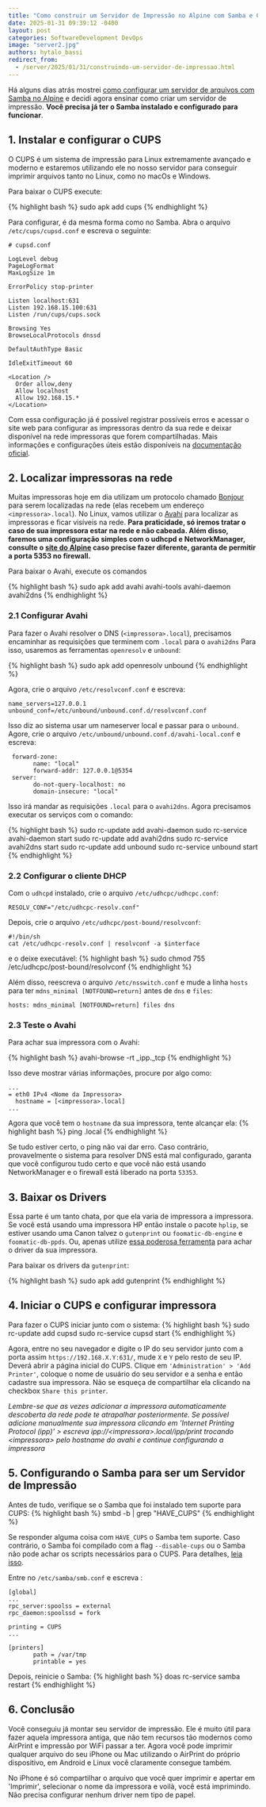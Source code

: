 ```yaml
---
title: "Como construir um Servidor de Impressão no Alpine com Samba e Cups"
date: 2025-01-31 09:39:12 -0400
layout: post
categories: SoftwareDevelopment DevOps
image: "server2.jpg"
authors: hytalo_bassi
redirect_from:
  - /server/2025/01/31/construindo-um-servidor-de-impressao.html
---
```


Há alguns dias atrás mostrei [como configurar um servidor de arquivos com Samba no Alpine](/server/2025/01/29/construindo-um-servidor-de-arquivos.html) e decidi agora ensinar como criar um servidor de impressão. **Você precisa já ter o Samba instalado e configurado para funcionar**.

## 1. Instalar e configurar o CUPS

O CUPS é um sistema de impressão para Linux extremamente avançado e moderno e estaremos utilizando ele no nosso servidor para conseguir imprimir arquivos tanto no Linux, como no macOs e Windows.

Para baixar o CUPS execute:

{% highlight bash %}
sudo apk add cups
{% endhighlight %}

Para configurar, é da mesma forma como no Samba. Abra o arquivo `/etc/cups/cupsd.conf` e escreva o seguinte:
```
# cupsd.conf

LogLevel debug
PageLogFormat
MaxLogSize 1m

ErrorPolicy stop-printer

Listen localhost:631
Listen 192.168.15.100:631
Listen /run/cups/cups.sock

Browsing Yes
BrowseLocalProtocols dnssd

DefaultAuthType Basic

IdleExitTimeout 60

<Location />
  Order allow,deny
  Allow localhost
  Allow 192.168.15.*
</Location>
```

Com essa configuração já é possível registrar possíveis erros e acessar o site web para configurar as impressoras dentro
da sua rede e deixar disponível na rede impressoras que forem compartilhadas. Mais informações e configurações úteis estão disponíveis na [documentação oficial](https://www.cups.org/doc/man-cupsd.conf.html).

## 2. Localizar impressoras na rede


Muitas impressoras hoje em dia utilizam um protocolo chamado [Bonjour](https://developer.apple.com/bonjour/) para serem localizadas na rede (elas recebem um endereço `<impressora>.local`). No Linux, vamos utilizar o [Avahi](https://avahi.org/) para localizar as impressoras e ficar visíveis na rede. **Para praticidade, só iremos tratar o caso de sua impressora estar na rede e não cabeada. Além disso, faremos uma configuração simples com o udhcpd e NetworkManager, consulte o [site do Alpine](https://wiki.alpinelinux.org/wiki/MDNS) caso precise fazer diferente, garanta de permitir a porta 5353 no firewall.**

Para baixar o Avahi, execute os comandos

{% highlight bash %}
sudo apk add avahi avahi-tools avahi-daemon avahi2dns
{% endhighlight %}

### 2.1 Configurar Avahi

Para fazer o Avahi resolver o DNS (`<impressora>.local`), precisamos encaminhar as requisições que terminem com `.local` para o `avahi2dns` Para isso, usaremos as ferramentas `openresolv` e `unbound`:

{% highlight bash %}
sudo apk add openresolv unbound
{% endhighlight %}

Agora, crie o arquivo `/etc/resolvconf.conf` e escreva:
```
name_servers=127.0.0.1
unbound_conf=/etc/unbound/unbound.conf.d/resolvconf.conf
```

Isso diz ao sistema usar um nameserver local e passar para o `unbound`. Agore, crie o arquivo `/etc/unbound/unbound.conf.d/avahi-local.conf` e escreva:

```
 forward-zone:
       name: "local"
       forward-addr: 127.0.0.1@5354
 server:
       do-not-query-localhost: no
       domain-insecure: "local"

```

Isso irá mandar as requisições `.local` para o `avahi2dns`. Agora precisamos executar os serviços com o comando:

{% highlight bash %}
sudo rc-update add avahi-daemon
sudo rc-service avahi-daemon start
sudo rc-update add avahi2dns
sudo rc-service avahi2dns start
sudo rc-update add unbound
sudo rc-service unbound start
{% endhighlight %}

### 2.2 Configurar o cliente DHCP

Com o `udhcpd` instalado, crie o arquivo `/etc/udhcpc/udhcpc.conf`:
```
RESOLV_CONF="/etc/udhcpc-resolv.conf"
```

Depois, crie o arquivo `/etc/udhcpc/post-bound/resolvconf`:
```
#!/bin/sh
cat /etc/udhcpc-resolv.conf | resolvconf -a $interface
```

e o deixe executável:
{% highlight bash %}
sudo chmod 755 /etc/udhcpc/post-bound/resolvconf
{% endhighlight %}

Além disso, reescreva o arquivo `/etc/nsswitch.conf` e mude a linha `hosts` para ter `mdns_minimal [NOTFOUND=return]` antes de `dns` e `files`:
```
hosts: mdns_minimal [NOTFOUND=return] files dns
```

### 2.3 Teste o Avahi

Para achar sua impressora com o Avahi:

{% highlight bash %}
avahi-browse -rt _ipp._tcp
{% endhighlight %}

Isso deve mostrar várias informações, procure por algo como:
```
...
= eth0 IPv4 <Nome da Impressora>
  hostname = [<impressora>.local]
...
```

Agora que você tem o `hostname` da sua impressora, tente alcançar ela:
{% highlight bash %}
ping <impressora>.local
{% endhighlight %}

Se tudo estiver certo, o ping não vai dar erro. Caso contrário, provavelmente o sistema para resolver DNS está mal configurado, garanta que você configurou tudo certo e que você não está usando NetworkManager e o firewall está liberado na porta `53353`.

## 3. Baixar os Drivers

Essa parte é um tanto chata, por que ela varia de impressora a impressora. Se você está usando uma impressora HP então instale o pacote `hplip`, se estiver usando uma Canon talvez o `gutenprint` ou `foomatic-db-engine` e `foomatic-db-ppds`. Ou, apenas utilize [essa poderosa ferramenta](https://www.google.com/search?q=qual+driver+linux+baixar+para+impressora+%3Cnome+da+impressora%3E&oq=qual+driver+linux+baixar+para+impressora+%3Cnome+da+impressora%3E) para achar o driver da sua impressora.

Para baixar os drivers da `gutenprint`:

{% highlight bash %}
sudo apk add gutenprint
{% endhighlight %}

## 4. Iniciar o CUPS e configurar impressora

Para fazer o CUPS iniciar junto com o sistema:
{% highlight bash %}
sudo rc-update add cupsd
sudo rc-service cupsd start
{% endhighlight %}

Agora, entre no seu navegador e digite o IP do seu servidor junto com a porta assim `https://192.168.X.Y:631/`, mude `X` e `Y` pelo resto de seu IP. Deverá abrir a página inicial do CUPS. Clique em `'Administration' > 'Add Printer'`, coloque o
nome de usuário do seu servidor e a senha e então cadastre sua impressora. Não se esqueça de compartilhar ela clicando na checkbox `Share this printer`. 

*Lembre-se que as vezes adicionar a impressora automaticamente descoberta da rede pode te atrapalhar posteriormente. Se possível adicione manualmente sua impressora clicando em 'Internet Printing Protocol (ipp)' > escreva ipp://\<impressora\>.local/ipp/print trocando \<impressora\> pelo hostname do avahi e continue configurando a impressora*

## 5. Configurando o Samba para ser um Servidor de Impressão

Antes de tudo, verifique se o Samba que foi instalado tem suporte para CUPS:
{% highlight bash %}
smbd -b | grep "HAVE_CUPS"
{% endhighlight %}

Se responder alguma coisa com `HAVE_CUPS` o Samba tem suporte. Caso contrário, o Samba foi compilado com a flag `--disable-cups` ou o Samba não pode achar os scripts necessários para o CUPS. Para detalhes, [leia isso](https://wiki.samba.org/index.php/Package_Dependencies_Required_to_Build_Samba).

Entre no `/etc/samba/smb.conf` e escreva :
```
[global]
...
rpc_server:spoolss = external
rpc_daemon:spoolssd = fork

printing = CUPS
...

[printers]
       path = /var/tmp
       printable = yes
```

Depois, reinicie o Samba:
{% highlight bash %}
doas rc-service samba restart
{% endhighlight %}



## 6. Conclusão

Você conseguiu já montar seu servidor de impressão. Ele é muito útil para fazer aquela impressora antiga, que não tem
recursos tão modernos como AirPrint e impressão por WiFi passar a ter. Agora você pode imprimir qualquer arquivo do seu
iPhone ou Mac utilizando o AirPrint do próprio dispositivo, em Android e Linux você claramente consegue também.

No iPhone é só compartilhar o arquivo que você quer imprimir e apertar em 'Imprimir', selecionar o nome da impressora e
voilà, você está imprimindo. Não precisa configurar nenhum driver nem tipo de papel.
